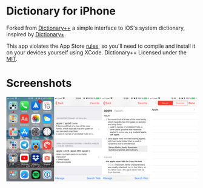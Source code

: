 # Dictionary for iPhone
Forked from [Dictionary++](https://github.com/josh-/DictionaryPlusPlus) a simple interface to iOS's system dictionary, inspired by [Dictionary+](http://iphone.qualityindex.com/apps/571492/dictionary).

This app violates the App Store [rules](https://developer.apple.com/documentation/uikit/uireferencelibraryviewcontroller), so you'll need to compile and install it on your devices yourself using XCode. Dictionary++ Licensed under the [MIT](http://opensource.org/licenses/MIT).

# Screenshots
<img src="https://github.com/carlosjtacon/Dictionary-iOS/raw/master/Screenshots/dictionary1.png" width="25%"><img src="https://github.com/carlosjtacon/Dictionary-iOS/raw/master/Screenshots/dictionary2.png" width="25%"><img src="https://github.com/carlosjtacon/Dictionary-iOS/raw/master/Screenshots/dictionary3.png" width="25%"><img src="https://github.com/carlosjtacon/Dictionary-iOS/raw/master/Screenshots/dictionary4.png" width="25%">